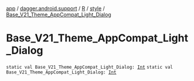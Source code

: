 [app](../../../index.md) / [dagger.android.support](../../index.md) / [R](../index.md) / [style](index.md) / [Base_V21_Theme_AppCompat_Light_Dialog](./-base_-v21_-theme_-app-compat_-light_-dialog.md)

# Base_V21_Theme_AppCompat_Light_Dialog

`static val Base_V21_Theme_AppCompat_Light_Dialog: `[`Int`](https://kotlinlang.org/api/latest/jvm/stdlib/kotlin/-int/index.html)
`static val Base_V21_Theme_AppCompat_Light_Dialog: `[`Int`](https://kotlinlang.org/api/latest/jvm/stdlib/kotlin/-int/index.html)